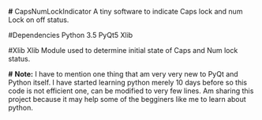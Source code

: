 **#** CapsNumLockIndicator
A tiny software to indicate Caps lock and num Lock on off status.

#Dependencies
Python 3.5
PyQt5
Xlib

#Xlib 
Xlib Module used to determine initial state of Caps and Num lock status.

**#** **Note:** I have to mention one thing that am very very new to PyQt and Python itself. I have started learning python merely 10 days before so this code is not efficient one, can be modified to very few lines. Am sharing this project because it may help some of the begginers like me to learn about python.